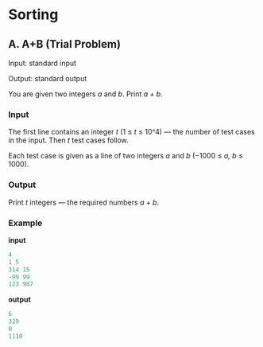 #  Sorting

## A. A+B (Trial Problem)

Input: standard input

Output: standard output

You are given two integers _a_ and _b_. Print _a + b_.

### Input

The first line contains an integer _t_ (1 ≤ _t_ ≤ 10^4) — the number of test cases in the input. Then _t_ test cases follow.

Each test case is given as a line of two integers _a_ and _b_ (−1000 ≤ _a, b_ ≤ 1000).

### Output

Print _t_ integers — the required numbers _a + b_.

### Example

**input**
```c++
4
1 5
314 15
-99 99
123 987
```

**output**
```c++
6
329
0
1110
```
